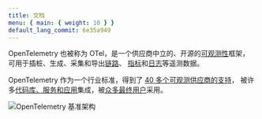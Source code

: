 ```yaml
---
title: 文档
menu: { main: { weight: 10 } }
default_lang_commit: 6e35a949
---
```


OpenTelemetry 也被称为 OTel，是一个供应商中立的、开源的[可观测性](concepts/observability-primer/#what-is-observability)框架，
可用于插桩、生成、采集和导出[链路](concepts/signals/traces/)、
[指标](concepts/signals/metrics/)和[日志](concepts/signals/logs/)等遥测数据。

OpenTelemetry 作为一个行业标准，得到了 [40 多个可观测供应商的支持](/ecosystem/vendors/)，
被许多[代码库、服务和应用](/ecosystem/integrations/)集成，被[众多最终用户](/ecosystem/adopters/)采用。

![OpenTelemetry 基准架构](/img/otel-diagram.svg)
